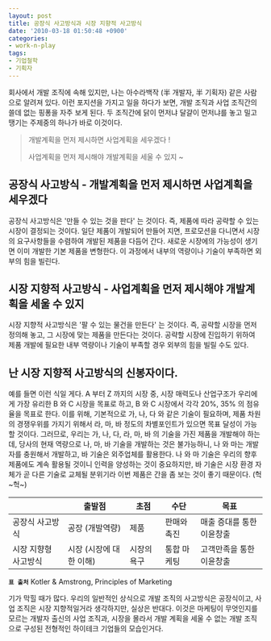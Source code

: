 ```yaml
---
layout: post
title: 공장식 사고방식과 시장 지향적 사고방식
date: '2010-03-18 01:50:48 +0900'
categories:
- work-n-play
tags:
- 기업철학
- 기획자
---
```


회사에서 개발 조직에 속해 있지만, 나는 아수라백작 (半 개발자, 半 기획자) 같은 사람으로 알려져 있다. 이런 포지션을 가지고 일을 하다가 보면, 개발 조직과 사업 조직간의 쓸데 없는 핑퐁을 자주 보게 된다. 두 조직간에 닭이 먼저냐 달걀이 먼저냐를 놓고 밀고 땡기는 주제중의 하나가 바로 이것이다.

> 개발계획을 먼저 제시하면 사업계획을 세우겠다 !
>
> 사업계획을 먼저 제시해야 개발계획을 세울 수 있지 ~

## **공장식 사고방식** - 개발계획을 먼저 제시하면 사업계획을 세우겠다

공장식 사고방식은 '만들 수 있는 것을 판다' 는 것이다. 즉, 제품에 따라 공략할 수 있는 시장이 결정되는 것이다. 일단 제품이 개발되어 만들어 지면, 프로모션을 다니면서 시장의 요구사항들을 수렴하여 개발된 제품을 다듬어 간다. 새로운 시장에의 가능성이 생기면 이미 개발한 기본 제품을 변형한다. 이 과정에서 내부의 역량이나 기술이 부족하면 외부의 힘을 빌린다.

## **시장 지향적 사고방식** - 사업계획을 먼저 제시해야 개발계획을 세울 수 있지

시장 지향적 사고방식은 '팔 수 있는 물건을 만든다' 는 것이다. 즉, 공략할 시장을 먼저 정의해 놓고, 그 시장에 맞는 제품을 만든다는 것이다. 공략할 시장에 진입하기 위하여 제품 개발에 필요한 내부 역량이나 기술이 부족할 경우 외부의 힘을 빌릴 수도 있다.

## 난 시장 지향적 사고방식의 신봉자이다.

예를 들면 이런 식일 게다. A 부터 Z 까지의 시장 중, 시장 매력도나 산업구조가 우리에게 가장 유리한 B 와 C 시장을 목표로 하고, B 와 C 시장에서 각각 20%, 35% 의 점유율을 목표로 한다. 이를 위해, 기본적으로 가, 나, 다 와 같은 기술이 필요하며, 제품 차원의 경쟁우위를 가지기 위해서 라, 마, 바 정도의 차별포인트가 있으면 목표 달성이 가능할 것이다. 그러므로, 우리는 가, 나, 다, 라, 마, 바 의 기술을 가진 제품을 개발해야 하는데, 당사의 현재 역량으로 나, 마, 바 기술을 개발하는 것은 불가능하니, 나 와 마는 개발자를 충원해서 개발하고, 바 기술은 외주업체를 활용한다. 나 와 마 기술은 우리의 향후 제품에도 계속 활용될 것이니 인력을 양성하는 것이 중요하지만, 바 기술은 시장 환경 자체가 곧 다른 기술로 교체될 분위기라 이번 제품은 간을 좀 보는 것이 좋기 때문이다. (헉~헉~)

&nbsp;|출발점|초점|수단|목표
---|---|---|---|---
공장식 사고방식|공장 (개발역량)|제품|판매와 촉진|매출 증대를 통한 이윤창출
시장 지향형 사고방식|시장 (시장에 대한 이해)|시장의 욕구|통합 마케팅|고객만족을 통한 이윤창출

**`표 출처`** Kotler &amp; Amstrong, Principles of Marketing

기가 막힐 때가 많다. 우리의 일반적인 상식으로 개발 조직의 사고방식은 공장식이고, 사업 조직은 시장 지향적일거라 생각하지만, 실상은 반대다. 이것은 마케팅이 무엇인지를 모르는 개발자 출신의 사업 조직과, 시장을 몰라서 개발 계획을 세울 수 없는 개발 조직으로 구성된 전형적인 하이테크 기업들의 모습인거다.
